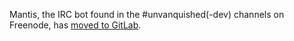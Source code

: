 Mantis, the IRC bot found in the #unvanquished(-dev) channels on Freenode, has [moved to GitLab](https://gitlab.com/Viech/Mantis).
